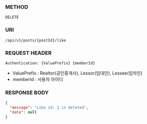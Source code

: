 ### METHOD
```
DELETE
``` 
### URI
```
/api/v1/posts/{postId}/like
```
### REQUEST HEADER
```
Authentication: {ValuePrefix} {memberId}
```
- ValuePrefix : Realtor(공인중개사), Lessor(임대인), Lessee(임차인)
- memberId : 사용자 아이디
### RESPONSE BODY
```json
{
  "message": "Like id: 1 is deleted",
  "data": null
}
```